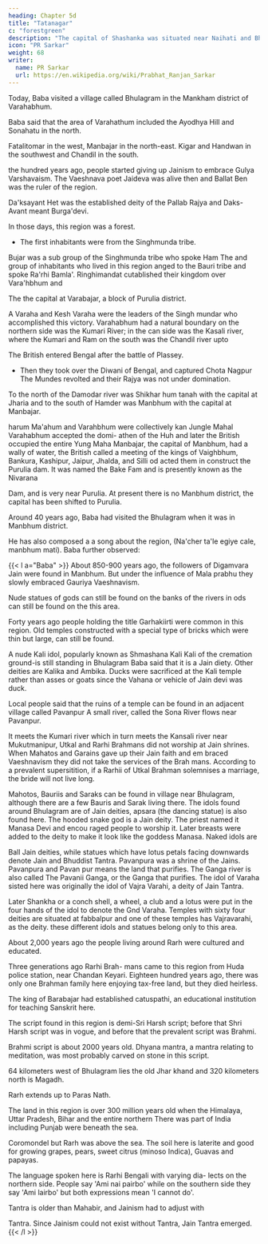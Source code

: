 ```yaml
---
heading: Chapter 5d
title: "Tatanagar"
c: "forestgreen"
description: "The capital of Shashanka was situated near Naihati and Bhadrapur in the district of Birbhum."
icon: "PR Sarkar"
weight: 68
writer:
  name: PR Sarkar
  url: https://en.wikipedia.org/wiki/Prabhat_Ranjan_Sarkar
---
```



<!-- April 198x. -->

Today, Baba visited a village called Bhulagram in the Mankham district of Varahabhum.

Baba said that the area of Varahathum included the Ayodhya Hill and Sonahatu in the north. 

Fatalitomar in the west, Manbajar in the north-east. Kigar and Handwan in the southwest and Chandil in the south.


the hundred years ago, people started giving up Jainism to embrace Gulya Varshavaism. The Vaeshnava poet Jaideva was alive then and Ballat Ben was the ruler of the region. 

Da'ksayant Het was the established deity of the Pallab Rajya and Daks- Avant meant Burga'devi. 

In those days, this region was a forest.
- The first inhabitants were from the Singhmunda tribe. 

Bujar was a sub group of the Singhmunda tribe who spoke Ham The and group of inhabitants who lived in this region anged to the Bauri tribe and spoke Ra'rhi Bamla'. Ringhimandat cutablished their kingdom over Vara'hbhum and

The the capital at Varabajar, a block of Purulia district. 

A Varaha and Kesh Varaha were the leaders of the Singh mundar who accomplished this victory. Varahabhum had a natural boundary on the northern side was the Kumari River; in the can side was the Kasali river, where the Kumari and Ram on the south was the Chandil river upto

The British entered Bengal after the battle of Plassey. 
- Then they took over the Diwani of Bengal, and captured Chota Nagpur The Mundes revolted and their Rajya was not under domination. 

To the north of the Damodar river was Shikhar hum tanah with the capital at Jharia and to the south of Hamder was Manbhum with the capital at Manbajar. 

harum Ma'ahum and Varahbhum were collectively kan Jungle Mahal Varahabhum accepted the domi- athen of the Huh and later the British occupied the entire Yung Maha Manbajar, the capital of Manbhum, had a wally of water, the British called a meeting of the kings of Vaighbhum, Bankura, Kashipur, Jaipur, Jhalda, and Silli od acted them in construct the Purulia dam. It was named the Bake Fam and is presently known as the Nivarana

<!-- 124 -->

Dam, and is very near Purulia. At present there is no Manbhum district, the capital has been shifted to Purulia.

Around 40 years ago, Baba had visited the Bhulagram when it was in Manbhum district. 

He has also composed a a song about the region, (Na'cher ta'le egiye cale, manbhum mati). Baba further observed:

{{< l a="Baba" >}}
About 850-900 years ago, the followers of Digamvara Jain were found in Manbhum. But under the influence of Mala prabhu they slowly embraced Gauriya Vaeshnavism. 

Nude statues of gods can still be found on the banks of the rivers in ods can still be found on the this area.

Forty years ago people holding the title Garhakiirti were common in this region. Old temples constructed with a special type of bricks which were thin but large, can still be found.

A nude Kali idol, popularly known as Shmashana Kali Kali of the cremation ground-is still standing in Bhulagram Baba said that it is a Jain diety. Other deities are Kalika and Ambika. Ducks were sacrificed at the Kali temple rather than asses or goats since the Vahana or vehicle of Jain devi was
duck.

Local people said that the ruins of a temple can be found in an adjacent village called Pavanpur A small river, called the Sona River flows near Pavanpur. 

It meets the Kumari river which in turn meets the Kansali river near Mukutmanipur,
Utkal and Rarhi Brahmans did not worship at Jain shrines. When Mahatos and Garains gave up their Jain faith and em braced Vaeshnavism they did not take the services of the Brah mans. According to a prevalent supersitition, if a Rarhii of Utkal Brahman solemnises a marriage, the bride will not live long. 

Mahotos, Bauriis and Saraks can be found in village near Bhulagram, although there are a few Bauris and Sarak living there.
The idols found around Bhulagram are of Jain deities, apsara (the dancing statue) is also found here. The hooded snake god is a Jain deity. The priest named it Manasa Devi and encou raged people to worship it. Later breasts were added to the deity to make it look like the goddess Manasa. Naked idols are

Ball Jain deities, while statues which have lotus petals facing downwards denote Jain and Bhuddist Tantra.
Pavanpura was a shrine of the Jains. Pavanpura and Pavan pur means the land that purifies. The Ganga river is also called The Pavanii Ganga, or the Ganga that purifies. The idol of Varaha sisted here was originally the idol of Vajra Varahi, a deity of Jain Tantra.

Later Shankha or a conch shell, a wheel, a club and a lotus were put in the four hands of the idol to denote the Gnd Varaha. Temples with sixty four deities are situated at fabbalpur and one of these temples has Vajravarahi, as the deity. these different idols and statues belong only to this area.

About 2,000 years ago the people living around Rarh were cultured and educated. 

Three generations ago Rarhi Brah- mans came to this region from Huda police station, near Chandan Keyari. Eighteen hundred years ago, there was only one Brahman family here enjoying tax-free land, but they died heirless. 

The king of Barabajar had established catuspathi, an educational institution for teaching Sanskrit here.

The script found in this region is demi-Sri Harsh script; before that Shri Harsh script was in vogue, and before that the prevalent script was Brahmi. 

Brahmi script is about 2000 years old. Dhyana mantra, a mantra relating to meditation, was most probably carved on stone in this script.

64 kilometers west of Bhulagram lies the old Jhar khand and 320 kilometers north is Magadh. 

Rarh extends up to Paras Nath. 

The land in this region is over 300 million years old when the Himalaya, Uttar Pradesh, Bihar and the entire northern There was part of India including Punjab were beneath the sea.

Coromondel but Rarh was above the sea. The soil here is laterite and good for growing grapes, pears, sweet citrus (minoso Indica), Guavas and papayas.

The language spoken here is Rarhi Bengali with varying dia- lects on the northern side. People say 'Ami nai pairbo' while on the southern side they say 'Ami lairbo' but both expressions mean 'I cannot do'.

Tantra is older than Mahabir, and Jainism had to adjust with

<!-- 126 -->

Tantra. Since Jainism could not exist without Tantra, Jain Tantra emerged.
{{< /l >}}

